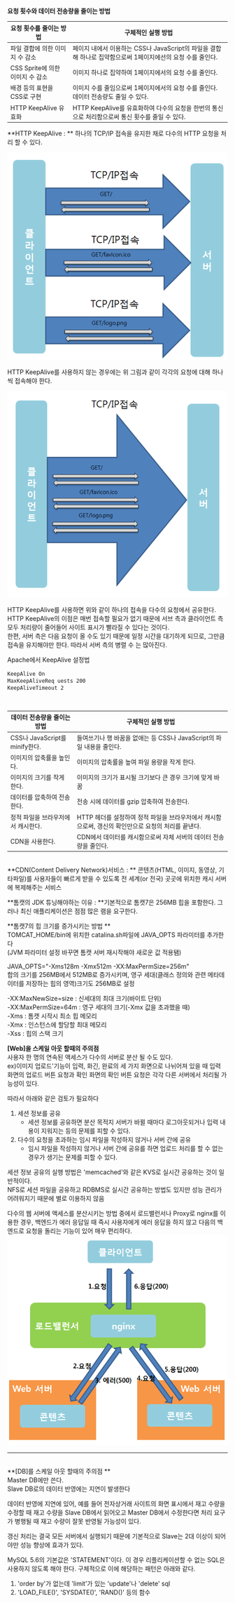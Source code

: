 **요청 횟수와 데이터 전송량을 줄이는 방법**

| 요청 횟수를 줄이는 방법 | 구체적인 실행 방법 |
| -- | -- |
| 파일 결합에 의한 이미지 수 감소 | 페이지 내에서 이용하는 CSS나 JavaScript의 파일을 결합해 하나로 집약함으로써 1페이지에선의 요청 수를 줄인다. |
| CSS Sprite에 의한 이미지 수 감소 | 이미지 하나로 집약하여 1페이지에서의 요청 수를 줄인다. |
| 배경 등의 표현을 CSS로 구현 | 이미지 수를 줄임으로써 1페이지에서의 요청 수를 줄인다. 데이터 전송량도 줄일 수 있다. |
| HTTP KeepAlive 유효화 | HTTP KeepAlive를 유효화하여 다수의 요청을 한번의 통신으로 처리함으로써 통신 횟수를 줄일 수 있다. |

**HTTP KeepAlive : ** 하나의 TCP/IP 접속을 유지한 채로 다수의 HTTP 요청을 처리 할 수 있다.</br>

![](nokeepalive.PNG)

HTTP KeepAlive를 사용하지 않는 경우에는 위 그림과 같이 각각의 요청에 대해 하나씩 접속해야 한다. 

![](keepalive.PNG)

HTTP KeepAlive를 사용하면 위와 같이 하나의 접속을 다수의 요청에서 공유한다. HTTP KeepAlive의 이점은 매번 접속할 필요가 없기 때문에 서브 측과 클라이언트 측 모두 처리량이 줄어들어 사이트 표시가 빨라질 수 있다는 것이다. </br> 한편, 서버 측은 다음 요청이 올 수도 있기 때문에 일정 시간을 대기하게 되므로, 그만큼 접속을 유지해야만 한다. 따라서 서버 측의 병렬 수 는 많아진다.

Apache에서 KeepAlive 설정법 </br>
```
KeepAlive On
MaxKeepAliveReq uests 200
KeepAliveTimeout 2
```

</br>

| 데이터 전송량을 줄이는 방법 | 구체적인 실행 방법 |
| -- | -- |
| CSS나 JavaScript를 minify한다. | 들여쓰기나 행 바꿈을 없애는 등 CSS나 JavaScript의 파일 내용을 줄인다. |
| 이미지의 압축률을 높인다. | 이미지의 압축률을 높여 파일 용량을 작게 한다. |
| 이미지의 크기를 작게 한다. | 이미지의 크기가 표시될 크기보다 큰 경우 크기에 맞게 바꿈 |
| 데이터를 압축하여 전송한다. | 전송 시에 데이터를 gzip 압축하여 전송한다. |
| 정적 파일을 브라우저에서 캐시한다. | HTTP 헤더를 설정하여 정적 파일을 브라우저에서 캐시함으로써, 갱신의 확인만으로 요청의 처리를 끝낸다. |
| CDN을 사용한다. | CDN에서 데이터를 캐시함으로써 자체 서버의 데이터 전송량을 줄인다. |

</br>
**CDN(Content Delivery Network)서비스 : ** 콘텐츠(HTML, 이미지, 동영상, 기타파일)를 사용자들이 빠르게 받을 수 있도록 전 세계(or 전국) 곳곳에 위치한 캐시 서버에 복제해주는 서비스</br>

**톰캣의 JDK 튜닝해야하는 이유 : **기본적으로 톰캣7은 256MB 힙을 포함한다. 그러나 최신 애플리케이션은 점점 많은 램을 요구한다. 

**톰캣7의 힙 크기를 증가시키는 방법 ** </br>
TOMCAT_HOME/bin에 위치한 catalina.sh파일에 JAVA_OPTS 파라미터를 추가한다 </br>
(JVM 파라미터 설정 바꾸면 톰캣 서버 재시작해야 새로운 값 적용됌)</br>

JAVA_OPTS="-Xms128m -Xmx512m -XX:MaxPermSize=256m" </br>
합의 크기를 256MB에서 512MB로 증가시키며, 영구 세대(클래스 정의와 관련 메타데이터를 저장하는 힙의 영역)크기도 256MB로 설정</br>

-XX:MaxNewSize=size : 신세대의 최대 크기(바이트 단위)</br>
-XX:MaxPermSize=64m : 영구 세대의 크기(-Xmx 값을 초과했을 때)</br>
-Xms : 톰캣 시작시 최소 힙 메모리 </br>
-Xmx : 인스턴스에 할당할 최대 메모리 </br>
-Xss : 힙의 스택 크기 </br>

**[Web]을 스케일 아웃 할때의 주의점**</br>
사용자 한 명의 연속된 액세스가 다수의 서버로 분산 될 수도 있다.</br>
ex)이미지 업로드'기능이 입력, 화긴, 완료의 세 가지 화면으로 나뉘어져 있을 때 입력 화면의 업로드 버튼 요청과 확인 화면의 확인 버튼 요청은 각각 다른 서버에서 처리될 가능성이 있다. 

따라서 아래와 같은 검토가 필요하다 </br>
1. 세션 정보를 공유 </br>
    - 세션 정보를 공유하면 분산 목적지 서버가 바뀔 때마다 로그아웃되거나 입력 내용이 지워지는 등의 문제를 피할 수 있다.</br>
2. 다수의 요청을 초과하는 임시 파일을 작성하지 않거나 서버 간에 공유</br>
    - 임시 파일을 작성하지 않거나 서버 간에 공유를 하면 업로드 처리를 할 수 없는 경우가 생기는 문제를 피할 수 있다.</br>

세션 정보 공유의 실행 방법은 'memcached'와 같은 KVS로 실시간 공유하는 것이 일반적이다.</br>
NFS로 세션 파일을 공유하고 RDBMS로 실시간 공유하는 방법도 있지만 성능 관리가 어려워지기 때문에 별로 이용하지 않음 

다수의 웹 서버에 액세스를 분산시키는 방법 중에서 로드밸런서나 Proxy로 nginx를 이용한 경우, 백엔드가 에러 응답일 때 즉시 사용자에게 에러 응답을 하지 않고 다음의 백엔드로 요청을 돌리는 기능이 있어 매우 편리하다.</br>
![](dzdz.PNG)



---
</br>
**[DB]를 스케일 아웃 할때의 주의점 **</br>
Master DB에만 쓴다.</br>
Slave DB로의 데이터 반영에는 지연이 발생한다</br>

데이터 반영에 지연에 있어, 예를 들어 전자상거래 사이트의 화면 표시에서 재고 수량을 수정할 때 재고 수량을 Slave DB에서 읽어오고 Master DB에서 수정한다면 처리 요구가 병행될 때 재고 수량이 잘못 반영될 가능성이 있다. </br>

갱신 처리는 결국 모든 서버에서 실행되기 때문에 기본적으로 Slave는 2대 이상이 되어야만 성능 향상에 효과가 있다. 

MySQL 5.6의 기본값은 'STATEMENT'이다. 이 경우 리플리케이션할 수 없는 SQL은 사용하지 않도록 해야 한다. 구체적으로 이에 해당하는 패턴은 아래와 같다. 
1. 'order by'가 없는데 'limit'가 있는 'update'나 'delete' sql
2. 'LOAD_FILE()', 'SYSDATE()', 'RAND()' 등의 함수


